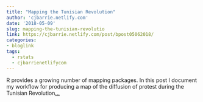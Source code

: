 ```yaml
---
title: "Mapping the Tunisian Revolution"
author: 'cjbarrie.netlify.com'
date: '2018-05-09'
slug: mapping-the-tunisian-revolutio
link: https://cjbarrie.netlify.com/post/bpost05062018/
categories:
- bloglink
tags:
  - rstats
  - cjbarrienetlifycom
---
```


R provides a growing number of mapping packages. In this post I document my workflow for producing a map of the diffusion of protest during the Tunisian Revolution[... <i class="fas fa-external-link-alt"></i>](https://cjbarrie.netlify.com/post/bpost05062018/)

